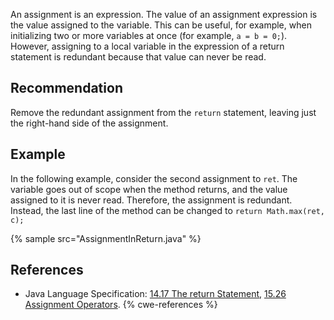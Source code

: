 An assignment is an expression. The value of an assignment expression is the value assigned to the variable. This can be useful, for example, when initializing two or more variables at once (for example, `a = b = 0;`). However, assigning to a local variable in the expression of a return statement is redundant because that value can never be read.


## Recommendation
Remove the redundant assignment from the `return` statement, leaving just the right-hand side of the assignment.


## Example
In the following example, consider the second assignment to `ret`. The variable goes out of scope when the method returns, and the value assigned to it is never read. Therefore, the assignment is redundant. Instead, the last line of the method can be changed to `return Math.max(ret, c);`

{% sample src="AssignmentInReturn.java" %}

## References
* Java Language Specification: [ 14.17 The return Statement](https://docs.oracle.com/javase/specs/jls/se11/html/jls-14.html#jls-14.17), [ 15.26 Assignment Operators](https://docs.oracle.com/javase/specs/jls/se11/html/jls-15.html#jls-15.26).
{% cwe-references %}

